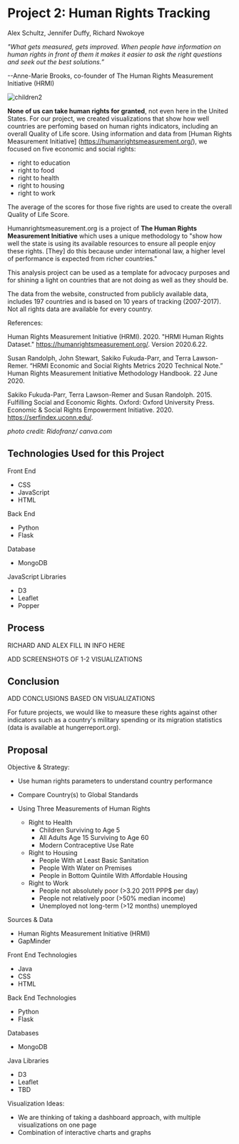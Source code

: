 # Project 2: Human Rights Tracking

Alex Schultz, Jennifer Duffy, Richard Nwokoye


*"What gets measured, gets improved. When people have information on human rights in front of them it makes it easier to ask the right questions and seek out the best solutions.”*

--Anne-Marie Brooks, co-founder of The Human Rights Measurement Initiative (HRMI)



![children2](https://user-images.githubusercontent.com/75215001/120033171-3c8ae780-bfc9-11eb-8d6d-dcfd200b7345.png)






**None of us can take human rights for granted**, not even here in the United States.
For our project, we created visualizations that show how well countries are perfoming based on human rights indicators, including an overall Quality of Life score.
Using information and data from [Human Rights Measurement Initiative] (https://humanrightsmeasurement.org/), we focused on five economic and social rights:

* right to education
* right to food
* right to health
* right to housing
* right to work

The average of the scores for those five rights are used to create the overall Quality of Life Score.

Humanrightsmeasurement.org is a project of **The Human Rights Measurement Initiative** which uses a unique
methodology to "show how well the state is using its available resources to ensure all people enjoy these rights. [They] do
this because under international law, a higher level of performance is expected from richer countries."

This analysis project can be used as a template for advocacy purposes and for shining a light on countries that 
are not doing as well as they should be.

The data from the website, constructed from publicly available data, includes 197 countries and is based on 10 years of tracking (2007-2017).
Not all rights data are available for every country.

References:

Human Rights Measurement Initiative (HRMI). 2020. "HRMI Human Rights Dataset." https://humanrightsmeasurement.org/. Version 2020.6.22.

Susan Randolph, John Stewart, Sakiko Fukuda-Parr, and Terra Lawson-Remer. “HRMI Economic and Social Rights Metrics 2020 Technical Note.” Human Rights Measurement Initiative Methodology Handbook. 22 June 2020.

Sakiko Fukuda-Parr, Terra Lawson-Remer and Susan Randolph. 2015. Fulfilling Social and Economic Rights. Oxford: Oxford University Press.
Economic & Social Rights Empowerment Initiative. 2020. https://serfindex.uconn.edu/.

*photo credit: Ridofranz/ canva.com*


## Technologies Used for this Project

Front End 
- CSS
- JavaScript
- HTML
    
Back End 
- Python
- Flask
  
Database
- MongoDB
 
JavaScript Libraries
- D3
- Leaflet
- Popper

## Process

RICHARD AND ALEX FILL IN INFO HERE

ADD SCREENSHOTS OF 1-2 VISUALIZATIONS

## Conclusion

ADD  CONCLUSIONS BASED ON VISUALIZATIONS

For future projects, we would like to measure these rights against other indicators such as a country's military spending or its migration statistics (data is available at hungerreport.org).




## Proposal
  Objective & Strategy:
  - Use human rights parameters to understand country performance
  - Compare Country(s) to Global Standards
  - Using Three Measurements of Human Rights
 
     - Right to Health  
          - Children Surviving to Age 5
          - All Adults Age 15 Surviving to Age 60
          - Modern Contraceptive Use Rate
     - Right to Housing
          - People With at Least Basic Sanitation
          - People With Water on Premises
          - People in Bottom Quintile With Affordable Housing
     - Right to Work
          - People not absolutely poor (>3.20 2011 PPP$ per day)
          - People not relatively poor (>50% median income)
          - Unemployed not long-term (>12 months) unemployed

Sources & Data
- Human Rights Measurement Initiative (HRMI)
- GapMinder

Front End Technologies
- Java
- CSS
- HTML
    
Back End Technologies
- Python
- Flask
  
Databases
- MongoDB
 
Java Libraries
- D3
- Leaflet
- TBD

Visualization Ideas:
- We are thinking of taking a dashboard approach, with multiple visualizations on one page
- Combination of interactive charts and graphs
